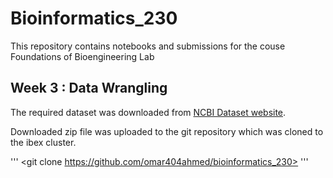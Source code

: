 # Bioinformatics_230
This repository contains notebooks and submissions for the couse Foundations of Bioengineering Lab
## Week 3 : Data Wrangling

The required dataset was downloaded from [NCBI Dataset website](https://www.ncbi.nlm.nih.gov/datasets/genome/?taxon=2&assembly_level=3:3&release_year=1980:2001).


Downloaded zip file was uploaded to the git repository which was cloned to the ibex cluster.

'''
<git clone https://github.com/omar404ahmed/bioinformatics_230>
'''
